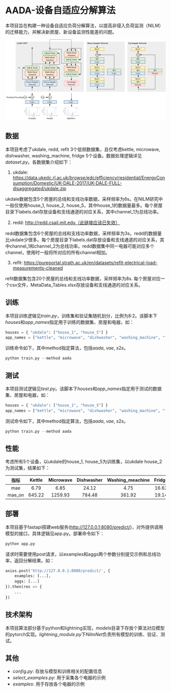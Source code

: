 # AADA-设备自适应分解算法

本项目旨在构建一种设备自适应负荷分解算法，以提高非侵入负荷监测（NILM）的迁移能力，并解决新房屋、新设备监测性能差的问题。

![aada.md](aada.png)

## 数据
本项目考虑了ukdale, redd, refit 3个低频数据集，且仅考虑kettle, microwave, dishwasher, washing_machine, fridge 5个设备。数据处理逻辑详见$dataset.py$。各数据集介绍如下：
1. ukdale: https://data.ukedc.rl.ac.uk/browse/edc/efficiency/residential/EnergyConsumption/Domestic/UK-DALE-2017/UK-DALE-FULL-disaggregated/ukdale.zip

ukdale数据包含5个房屋的总线和支线功率数据，采样频率为6s。在NILM研究中一般仅使用house_1, house_2, house_5，其中house_1的数据量最多。每个房屋目录下labels.dat存放设备和支线通道的对应关系，其中channel_1为总线功率。

2. redd: http://redd.csail.mit.edu（此链接应该已失效）

redd数据集包含6个房屋的总线和支线功率数据，采样频率为3s，redd的数据量比ukdale少很多。每个房屋目录下labels.dat存放设备和支线通道的对应关系，其中channel_1和channel_2为总线功率。redd数据集中同一电器可能对应多个channel，使用时一般将所对应的所有channel相加。

3. refit: https://pureportal.strath.ac.uk/en/datasets/refit-electrical-load-measurements-cleaned

refit数据集包含20个房屋的总线和支线功率数据，采样频率为8s. 每个房屋对应一个csv文件，MetaData_Tables.xlsx存放设备和支线通道的对应关系。


## 训练
本项目训练逻辑见$train.py$，训练集和验证集随机划分，比例为8:2。该脚本下$houses$和$app\_names$指定用于训练的数据集、房屋和电器，如：
```python
houses = { "ukdale": ["house_1", "house_5"] }
app_names = ["kettle", "microwave", "dishwasher", "washing_machine", "fridge"]
```
训练命令如下，其中method指定算法，包括$aada$, $vae$, $s2s$。

```python
python train.py --method aada
```

## 测试
本项目测试逻辑见$test.py$。该脚本下$houses$和$app\_names$指定用于测试的数据集、房屋和电器，如：
```python
houses = { "ukdale": ["house_1", "house_5"] }
app_names = ["kettle", "microwave", "dishwasher", "washing_machine", "fridge"]
```
测试命令如下，其中method指定算法，包括$aada$, $vae$, $s2s$。

```python
python train.py --method aada
```

## 性能
考虑所有5个设备，以ukdale的house_1, house_5为训练集，以ukdale house_2为测试集，结果如下：

| 指标 | Kettle | Microwave| Dishwasher | Washing_meachine | Fridge |
| :----: | :----: | :----: | :----: | :----: | :----: |
| mae | 6.79 | 6.85 | 24.12 | 4.75 | 16.62 |
| mae_on | 645.22 | 1259.93 | 784.48 | 361.92 | 19.14 |

## 部署
本项目基于fastapi搭建web服务(http://127.0.0.1:8080/predict/)，对外提供调用模型的接口，具体逻辑见app.py。部署命令如下：
```python
python app.py
```
请求时需要使用post请求，以examples和aggs两个参数分别提交示例和总线功率，返回分解结果。如：
```python
axios.post('http://127.0.0.1:8080/predict/', {
    examples: [...],
    aggs: [...]
}).then(res => {
    ...
})
```


## 技术架构

本项目算法部分基于python和lightning实现，$models$目录下存放个算法对应模型的pytorch实现。$lightning\_module.py$下$NilmNet$负责所有模型的训练、验证、测试。



## 其他
- $config.py$: 存放与模型和训练相关的配置信息
- $select\_examples.py$: 用于采集各个电器的示例
- $examples$: 用于存放各个电器的示例


